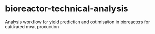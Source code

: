 # bioreactor-technical-analysis
Analysis workflow for yield prediction and optimisation in bioreactors for cultivated meat production
